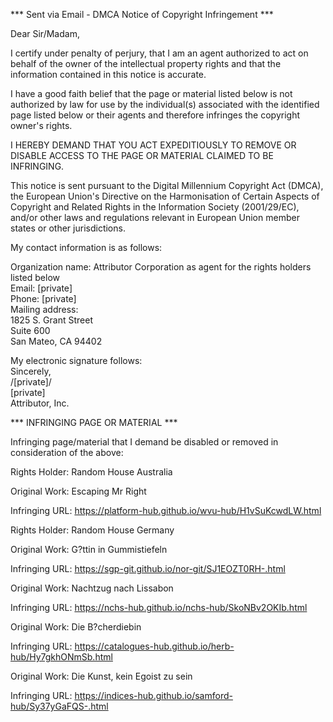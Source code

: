 *** Sent via Email - DMCA Notice of Copyright Infringement ***

Dear Sir/Madam,

I certify under penalty of perjury, that I am an agent authorized to act on behalf of the owner of the intellectual property rights and that the information contained in this notice is accurate.

I have a good faith belief that the page or material listed below is not authorized by law for use by the individual(s) associated with the identified page listed below or their agents and therefore infringes the copyright owner's rights.

I HEREBY DEMAND THAT YOU ACT EXPEDITIOUSLY TO REMOVE OR DISABLE ACCESS TO THE PAGE OR MATERIAL CLAIMED TO BE INFRINGING.

This notice is sent pursuant to the Digital Millennium Copyright Act (DMCA), the European Union's Directive on the Harmonisation of Certain Aspects of Copyright and Related Rights in the Information Society (2001/29/EC), and/or other laws and regulations relevant in European Union member states or other jurisdictions.

My contact information is as follows:

Organization name: Attributor Corporation as agent for the rights holders listed below  
Email: [private]  
Phone: [private]  
Mailing address:  
1825 S. Grant Street  
Suite 600  
San Mateo, CA 94402  

My electronic signature follows:  
Sincerely,  
/[private]/  
[private]  
Attributor, Inc.

*** INFRINGING PAGE OR MATERIAL ***

Infringing page/material that I demand be disabled or removed in consideration of the above:

Rights Holder: Random House Australia

Original Work: Escaping Mr Right

Infringing URL: https://platform-hub.github.io/wvu-hub/H1vSuKcwdLW.html

Rights Holder: Random House Germany

Original Work: G?ttin in Gummistiefeln

Infringing URL: https://sgp-git.github.io/nor-git/SJ1EOZT0RH-.html

Original Work: Nachtzug nach Lissabon

Infringing URL: https://nchs-hub.github.io/nchs-hub/SkoNBv2OKIb.html

Original Work: Die B?cherdiebin

Infringing URL: https://catalogues-hub.github.io/herb-hub/Hy7gkhONmSb.html

Original Work: Die Kunst, kein Egoist zu sein

Infringing URL: https://indices-hub.github.io/samford-hub/Sy37yGaFQS-.html
